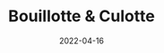 ---
title: Bouillotte & Culotte
date: 2022-04-16
taxonomy: DEVELOPMENT
slug: bouillotte-et-culotte
dividerDate: ...................
dividerTaxonomy: ................
thumbnail: bouillotte_et_culotte/thumbnail_bouillotte-et-culotte.png


problematic: "The MMI Wrokshops are a 3 weeks-long hackathon that mixes all the students. The rules are : develop a concept through a site or an app and/or social media, that responds to an important SOCIAL or SOCIETAL issue. The project has to be innovating (never done before), scalable, useful and self-maintaining. We chose the subject of ENDOMETRIOSIS"

content:
  titleSection:
  - taxonomy: DEVELOPMENT
  - people: 11
  - duration: 3
  thinkingSection:
    pains:
      - 10% of women suffer from endometriosis / takes on average 7 years to diagnose
      - No existing device targeting young people about the issue (+taboo)
      - Health is a very sensitive subject especially when talking to young people
    solutions:
      - Creating a website to inform, sensitize and share endometriosis stories 
      - Using a friendly tone & drawings / share the site with middle and highschools
      - Sharing real stories from interviews / getting the content approved by a doctor
  processSection:
    - percent:
      - top:
        - icon: icon-20-percent.svg
        - text: "Making a diagnosis on the state of endometriosis in France, and political positions on the matter."
      - img: bouillotte_et_culotte/analysis.png
    - percent:
      - top:
        - icon: icon-50-percent.svg
        - text: "Brainstorming phase to start interview protocol and define site arborescence & personae. As well as engaging communication with schools, ministery of education and associations."
      - img: bouillotte_et_culotte/interviews.png
    - percent:
      - top:
        - icon: icon-80-percent.svg 
        - text: "Design and developping the site with Figma and Jekyll"
      - img: bouillotte_et_culotte/overview.png
    - percent:
      - top:
        - icon: icon-100-percent.svg 
        - text: "The final step was to conduct a few user tests and present the project to the jury"
      - img: bouillotte_et_culotte/presentation.svg
  gallerySection:
    logo:
      - bouillotte_et_culotte/logo.svg
    screenCenter: 
      - bouillotte_et_culotte/symptomes.png
      - bouillotte_et_culotte/attention.png
    screenRight:
      - bouillotte_et_culotte/homepage.png
      - bouillotte_et_culotte/sources.png
      - bouillotte_et_culotte/allie.png
      - bouillotte_et_culotte/kit_survie.png
    assets:
  
  learningSection:
          - Working with 11 people starting from nothing
          - Developping an idea from the pitch, to the UI, to the development etc...
          - Dealing with sensitive issues by interviewing affected people (compartmentalize emotions and goals), and the target audience (adjusting to highschoolers feedback)

nextProject: we_bike/
nextProjectName: We Bike
nextProjectthumbnail: we_bike/next_image.svg

footer_version: sticky
---